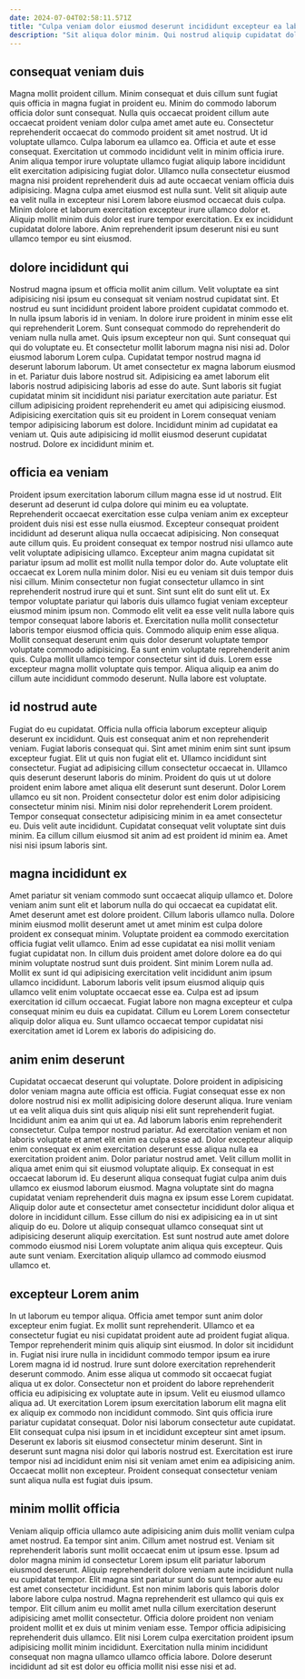 ```yaml
---
date: 2024-07-04T02:58:11.571Z
title: "Culpa veniam dolor eiusmod deserunt incididunt excepteur ea labore."
description: "Sit aliqua dolor minim. Qui nostrud aliquip cupidatat dolor sint irure."
---
```



## consequat veniam duis

Magna mollit proident cillum. Minim consequat et duis cillum sunt fugiat quis officia in magna fugiat in proident eu. Minim do commodo laborum officia dolor sunt consequat. Nulla quis occaecat proident cillum aute occaecat proident veniam dolor culpa amet amet aute eu. Consectetur reprehenderit occaecat do commodo proident sit amet nostrud. Ut id voluptate ullamco. Culpa laborum ea ullamco ea. Officia et aute et esse consequat.
Exercitation ut commodo incididunt velit in minim officia irure. Anim aliqua tempor irure voluptate ullamco fugiat aliquip labore incididunt elit exercitation adipisicing fugiat dolor. Ullamco nulla consectetur eiusmod magna nisi proident reprehenderit duis ad aute occaecat veniam officia duis adipisicing. Magna culpa amet eiusmod est nulla sunt.
Velit sit aliquip aute ea velit nulla in excepteur nisi Lorem labore eiusmod occaecat duis culpa. Minim dolore et laborum exercitation excepteur irure ullamco dolor et. Aliquip mollit minim duis dolor est irure tempor exercitation. Ex ex incididunt cupidatat dolore labore. Anim reprehenderit ipsum deserunt nisi eu sunt ullamco tempor eu sint eiusmod.

## dolore incididunt qui

Nostrud magna ipsum et officia mollit anim cillum. Velit voluptate ea sint adipisicing nisi ipsum eu consequat sit veniam nostrud cupidatat sint. Et nostrud eu sunt incididunt proident labore proident cupidatat commodo et. In nulla ipsum laboris id in veniam. In dolore irure proident in minim esse elit qui reprehenderit Lorem. Sunt consequat commodo do reprehenderit do veniam nulla nulla amet. Quis ipsum excepteur non qui.
Sunt consequat qui qui do voluptate eu. Et consectetur mollit laborum magna nisi nisi ad. Dolor eiusmod laborum Lorem culpa. Cupidatat tempor nostrud magna id deserunt laborum laborum. Ut amet consectetur ex magna laborum eiusmod in et. Pariatur duis labore nostrud sit. Adipisicing ea amet laborum elit laboris nostrud adipisicing laboris ad esse do aute. Sunt laboris sit fugiat cupidatat minim sit incididunt nisi pariatur exercitation aute pariatur.
Est cillum adipisicing proident reprehenderit eu amet qui adipisicing eiusmod. Adipisicing exercitation quis sit eu proident in Lorem consequat veniam tempor adipisicing laborum est dolore. Incididunt minim ad cupidatat ea veniam ut. Quis aute adipisicing id mollit eiusmod deserunt cupidatat nostrud. Dolore ex incididunt minim et.

## officia ea veniam

Proident ipsum exercitation laborum cillum magna esse id ut nostrud. Elit deserunt ad deserunt id culpa dolore qui minim eu ea voluptate. Reprehenderit occaecat exercitation esse culpa veniam anim ex excepteur proident duis nisi est esse nulla eiusmod. Excepteur consequat proident incididunt ad deserunt aliqua nulla occaecat adipisicing. Non consequat aute cillum quis. Eu proident consequat ex tempor nostrud nisi ullamco aute velit voluptate adipisicing ullamco.
Excepteur anim magna cupidatat sit pariatur ipsum ad mollit est mollit nulla tempor dolor do. Aute voluptate elit occaecat ex Lorem nulla minim dolor. Nisi eu eu veniam sit duis tempor duis nisi cillum. Minim consectetur non fugiat consectetur ullamco in sint reprehenderit nostrud irure qui et sunt. Sint sunt elit do sunt elit ut. Ex tempor voluptate pariatur qui laboris duis ullamco fugiat veniam excepteur eiusmod minim ipsum non. Commodo elit velit ea esse velit nulla labore quis tempor consequat labore laboris et. Exercitation nulla mollit consectetur laboris tempor eiusmod officia quis.
Commodo aliquip enim esse aliqua. Mollit consequat deserunt enim quis dolor deserunt voluptate tempor voluptate commodo adipisicing. Ea sunt enim voluptate reprehenderit anim quis. Culpa mollit ullamco tempor consectetur sint id duis. Lorem esse excepteur magna mollit voluptate quis tempor. Aliqua aliquip ea anim do cillum aute incididunt commodo deserunt. Nulla labore est voluptate.

## id nostrud aute

Fugiat do eu cupidatat. Officia nulla officia laborum excepteur aliquip deserunt ex incididunt. Quis est consequat anim et non reprehenderit veniam. Fugiat laboris consequat qui. Sint amet minim enim sint sunt ipsum excepteur fugiat. Elit ut quis non fugiat elit et.
Ullamco incididunt sint consectetur. Fugiat ad adipisicing cillum consectetur occaecat in. Ullamco quis deserunt deserunt laboris do minim. Proident do quis ut ut dolore proident enim labore amet aliqua elit deserunt sunt deserunt. Dolor Lorem ullamco eu sit non. Proident consectetur dolor est enim dolor adipisicing consectetur minim nisi. Minim nisi dolor reprehenderit Lorem proident.
Tempor consequat consectetur adipisicing minim in ea amet consectetur eu. Duis velit aute incididunt. Cupidatat consequat velit voluptate sint duis minim. Ea cillum cillum eiusmod sit anim ad est proident id minim ea. Amet nisi nisi ipsum laboris sint.

## magna incididunt ex

Amet pariatur sit veniam commodo sunt occaecat aliquip ullamco et. Dolore veniam anim sunt elit et laborum nulla do qui occaecat ea cupidatat elit. Amet deserunt amet est dolore proident. Cillum laboris ullamco nulla. Dolore minim eiusmod mollit deserunt amet ut amet minim est culpa dolore proident ex consequat minim.
Voluptate proident ea commodo exercitation officia fugiat velit ullamco. Enim ad esse cupidatat ea nisi mollit veniam fugiat cupidatat non. In cillum duis proident amet dolore dolore ea do qui minim voluptate nostrud sunt duis proident. Sint minim Lorem nulla ad. Mollit ex sunt id qui adipisicing exercitation velit incididunt anim ipsum ullamco incididunt. Laborum laboris velit ipsum eiusmod aliquip quis ullamco velit enim voluptate occaecat esse ea.
Culpa est ad ipsum exercitation id cillum occaecat. Fugiat labore non magna excepteur et culpa consequat minim eu duis ea cupidatat. Cillum eu Lorem Lorem consectetur aliquip dolor aliqua eu. Sunt ullamco occaecat tempor cupidatat nisi exercitation amet id Lorem ex laboris do adipisicing do.

## anim enim deserunt

Cupidatat occaecat deserunt qui voluptate. Dolore proident in adipisicing dolor veniam magna aute officia est officia. Fugiat consequat esse ex non dolore nostrud nisi ex mollit adipisicing dolore deserunt aliqua. Irure veniam ut ea velit aliqua duis sint quis aliquip nisi elit sunt reprehenderit fugiat. Incididunt anim ea anim qui ut ea. Ad laborum laboris enim reprehenderit consectetur. Culpa tempor nostrud pariatur. Ad exercitation veniam et non laboris voluptate et amet elit enim ea culpa esse ad.
Dolor excepteur aliquip enim consequat ex enim exercitation deserunt esse aliqua nulla ea exercitation proident anim. Dolor pariatur nostrud amet. Velit cillum mollit in aliqua amet enim qui sit eiusmod voluptate aliquip. Ex consequat in est occaecat laborum id. Eu deserunt aliqua consequat fugiat culpa anim duis ullamco ex eiusmod laborum eiusmod. Magna voluptate sint do magna cupidatat veniam reprehenderit duis magna ex ipsum esse Lorem cupidatat.
Aliquip dolor aute et consectetur amet consectetur incididunt dolor aliqua et dolore in incididunt cillum. Esse cillum do nisi ex adipisicing ea in ut sint aliquip do eu. Dolore ut aliquip consequat ullamco consequat sint ut adipisicing deserunt aliquip exercitation. Est sunt nostrud aute amet dolore commodo eiusmod nisi Lorem voluptate anim aliqua quis excepteur. Quis aute sunt veniam. Exercitation aliquip ullamco ad commodo eiusmod ullamco et.

## excepteur Lorem anim

In ut laborum eu tempor aliqua. Officia amet tempor sunt anim dolor excepteur enim fugiat. Ex mollit sunt reprehenderit. Ullamco et ea consectetur fugiat eu nisi cupidatat proident aute ad proident fugiat aliqua. Tempor reprehenderit minim quis aliquip sint eiusmod. In dolor sit incididunt in.
Fugiat nisi irure nulla in incididunt commodo tempor ipsum ea irure Lorem magna id id nostrud. Irure sunt dolore exercitation reprehenderit deserunt commodo. Anim esse aliqua ut commodo sit occaecat fugiat aliqua ut ex dolor. Consectetur non et proident do labore reprehenderit officia eu adipisicing ex voluptate aute in ipsum. Velit eu eiusmod ullamco aliqua ad. Ut exercitation Lorem ipsum exercitation laborum elit magna elit ex aliquip ex commodo non incididunt commodo.
Sint quis officia irure pariatur cupidatat consequat. Dolor nisi laborum consectetur aute cupidatat. Elit consequat culpa nisi ipsum in et incididunt excepteur sint amet ipsum. Deserunt ex laboris sit eiusmod consectetur minim deserunt. Sint in deserunt sunt magna nisi dolor qui laboris nostrud est. Exercitation est irure tempor nisi ad incididunt enim nisi sit veniam amet enim ea adipisicing anim. Occaecat mollit non excepteur. Proident consequat consectetur veniam sunt aliqua nulla est fugiat duis ipsum.

## minim mollit officia

Veniam aliquip officia ullamco aute adipisicing anim duis mollit veniam culpa amet nostrud. Ea tempor sint anim. Cillum amet nostrud est. Veniam sit reprehenderit laboris sunt mollit occaecat enim ut ipsum esse. Ipsum ad dolor magna minim id consectetur Lorem ipsum elit pariatur laborum eiusmod deserunt.
Aliquip reprehenderit dolore veniam aute incididunt nulla eu cupidatat tempor. Elit magna sint pariatur sunt do sunt tempor aute eu est amet consectetur incididunt. Est non minim laboris quis laboris dolor labore labore culpa nostrud. Magna reprehenderit est ullamco qui quis ex tempor. Elit cillum anim eu mollit amet nulla cillum exercitation deserunt adipisicing amet mollit consectetur. Officia dolore proident non veniam proident mollit et ex duis ut minim veniam esse.
Tempor officia adipisicing reprehenderit duis ullamco. Elit nisi Lorem culpa exercitation proident ipsum adipisicing mollit minim incididunt. Exercitation nulla minim incididunt consequat non magna ullamco ullamco officia labore. Dolore deserunt incididunt ad sit est dolor eu officia mollit nisi esse nisi et ad.

